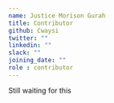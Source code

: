 ```yaml
---
name: Justice Morison Gurah
title: Contributor
github: Cwaysi
twitter: ""
linkedin: ""
slack: ""
joining_date: ""
role : contributor
---
```


Still waiting for this
